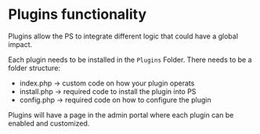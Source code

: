 # Plugins functionality
Plugins allow the PS to integrate different logic that could have a global impact. 

Each plugin needs to be installed in the `Plugins` Folder. There needs to be a folder structure:
- index.php -> custom code on how your plugin operats
- install.php -> required code to install the plugin into PS
- config.php -> required code on how to configure the plugin


Plugins will have a page in the admin portal where each plugin can be enabled and customized. 